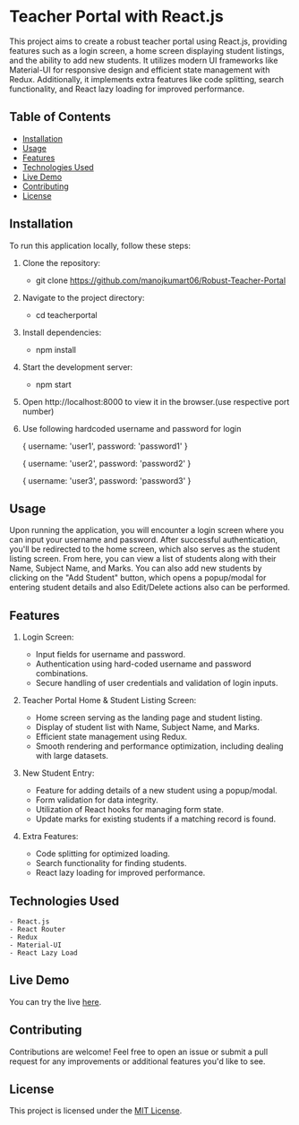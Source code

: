 # Teacher Portal with React.js

This project aims to create a robust teacher portal using React.js, providing features such as a login screen, a home screen displaying student listings, and the ability to add new students. It utilizes modern UI frameworks like Material-UI for responsive design and efficient state management with Redux. Additionally, it implements extra features like code splitting, search functionality, and React lazy loading for improved performance.

## Table of Contents

- [Installation](#installation)
- [Usage](#usage)
- [Features](#features)
- [Technologies Used](#technologies-used)
- [Live Demo](#LiveDemo)
- [Contributing](#contributing)
- [License](#license)

## Installation

To run this application locally, follow these steps:

1. Clone the repository:
    - git clone <https://github.com/manojkumart06/Robust-Teacher-Portal>

2. Navigate to the project directory:
    - cd teacherportal

3. Install dependencies:
    - npm install

4. Start the development server:
    - npm start

5. Open http://localhost:8000 to view it in the browser.(use respective port number)

6. Use following hardcoded username and password for login

    { username: 'user1', password: 'password1' }
   
    { username: 'user2', password: 'password2' }
   
    { username: 'user3', password: 'password3' }

## Usage
Upon running the application, you will encounter a login screen where you can input your username and password. After successful authentication, you'll be redirected to the home screen, which also serves as the student listing screen. From here, you can view a list of students along with their Name, Subject Name, and Marks. You can also add new students by clicking on the "Add Student" button, which opens a popup/modal for entering student details and also Edit/Delete actions also can be performed.

## Features
1. Login Screen:

    - Input fields for username and password.
    - Authentication using hard-coded username and password combinations.
    - Secure handling of user credentials and validation of login inputs.

2. Teacher Portal Home & Student Listing Screen:

    - Home screen serving as the landing page and student listing.
    - Display of student list with Name, Subject Name, and Marks.
    - Efficient state management using Redux.
    - Smooth rendering and performance optimization, including dealing with large datasets.

3. New Student Entry:

    - Feature for adding details of a new student using a popup/modal.
    - Form validation for data integrity.
    - Utilization of React hooks for managing form state.
    - Update marks for existing students if a matching record is found.

4. Extra Features:

    - Code splitting for optimized loading.
    - Search functionality for finding students.
    - React lazy loading for improved performance.

## Technologies Used

    - React.js
    - React Router
    - Redux
    - Material-UI
    - React Lazy Load

## Live Demo
You can try the live [here](https://robustteacherportal.netlify.app/).

## Contributing

Contributions are welcome! Feel free to open an issue or submit a pull request for any improvements or additional features you'd like to see.

## License

This project is licensed under the [MIT License](LICENSE).
